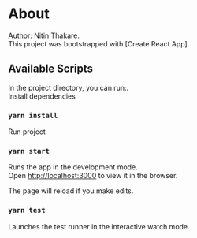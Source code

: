 # About

Author: Nitin Thakare.\
This project was bootstrapped with [Create React App].

## Available Scripts

In the project directory, you can run:.\
Install dependencies 
### `yarn install`

Run project
### `yarn start`

Runs the app in the development mode.\
Open [http://localhost:3000](http://localhost:3000) to view it in the browser.

The page will reload if you make edits.

### `yarn test`

Launches the test runner in the interactive watch mode.
